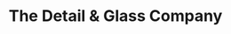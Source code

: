 ---
title: "The Detail & Glass Company"
url: /steinbach/the-detail-and-glass-company/
shop: car repair
---